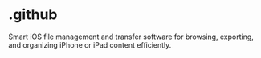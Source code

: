 # .github
Smart iOS file management and transfer software for browsing, exporting, and organizing iPhone or iPad content efficiently.  
